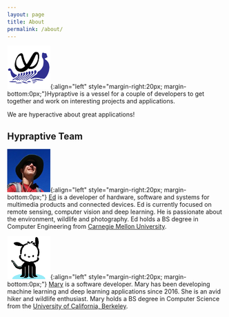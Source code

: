 ```yaml
---
layout: page
title: About
permalink: /about/
---
```


![hypraptive](/assets/hypraptive_logo_100x100.png){:align="left" style="margin-right:20px; margin-bottom:0px;"}Hypraptive is a vessel for a couple of developers to get together and work on interesting projects and applications.

We are hyperactive about great applications!

## Hypraptive Team

![Ed Blue](/assets/ed-blue-100x100.png){:align="left" style="margin-right:20px; margin-bottom:0px;"} [Ed](https://github.com/ejmiller2) is a developer of hardware, software and systems for multimedia products and connected devices. Ed is currently focused on remote sensing, computer vision and deep learning. He is passionate about the environment, wildlife and photography. Ed holds a BS degree in Computer Engineering from [Carnegie Mellon University](http://www.cmu.edu/).

![Pochocto](/assets/pochocto_100x100.png){:align="left" style="margin-right:20px; margin-bottom:0px;"} [Mary](https://github.com/nguyen-mary) is a software developer. Mary has been developing machine learning and deep learning applications since 2016. She is an avid hiker and wildlife enthusiast. Mary holds a BS degree in Computer Science from the [University of California, Berkeley](http://www.berkeley.edu/).
